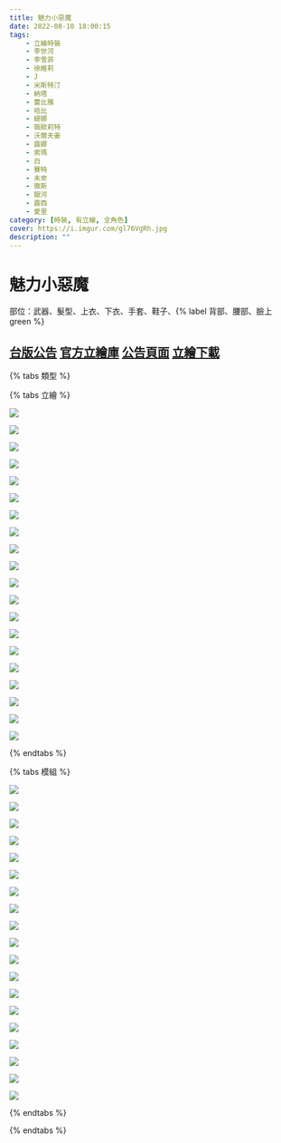 ```yaml
---
title: 魅力小惡魔
date: 2022-08-10 18:00:15
tags:
    - 立繪時裝
    - 李世河
    - 李雪菲
    - 徐維莉
    - J
    - 米斯特汀
    - 納塔
    - 蕾比雅
    - 哈比
    - 緹娜
    - 薇歐莉特
    - 沃爾夫姜
    - 露娜
    - 索瑪
    - 白
    - 賽特
    - 未來
    - 徹斯
    - 銀河
    - 露西
    - 愛里
category: [時裝, 有立繪, 全角色]
cover: https://i.imgur.com/gl76VgRh.jpg
description: ""
---
```

# 魅力小惡魔


部位：武器、髮型、上衣、下衣、手套、鞋子、{% label 背部、腰部、臉上 green %}

[台版公告](http://cls.mangot5.com/game/cls/news/detail?contentNo=50663)
[官方立繪庫](https://closers.nexon.com/Pds/FanSiteKit)
[公告頁面](https://closers.nexon.com/News/GMNote/View?n4ArticleSN=512)
[立繪下載](https://closers.vod.nexoncdn.co.kr/site/fansitekit/Closers_FansiteKit_nightmare_211007_b705aw.zip)
---

{% tabs 類型 %}
<!-- tab 立繪-->
{% tabs 立繪 %}
<!-- tab 李世河(Seha)-->
[![](https://i.imgur.com/q9Sa5Fhh.jpg)](https://i.imgur.com/q9Sa5Fh.jpg)
<!-- endtab -->
<!-- tab 李雪菲(Seulbi)-->
[![](https://i.imgur.com/aY8d7LEh.jpg)](https://i.imgur.com/aY8d7LE.jpg)
<!-- endtab -->
<!-- tab 徐維莉(Yuri)-->
[![](https://i.imgur.com/j6uU63ch.jpg)](https://i.imgur.com/j6uU63c.jpg)
<!-- endtab -->
<!-- tab J-->
[![](https://i.imgur.com/WQGArg6h.jpg)](https://i.imgur.com/WQGArg6.jpg)
<!-- endtab -->
<!-- tab 米斯特汀(Tein)-->
[![](https://i.imgur.com/PehCkP2h.jpg)](https://i.imgur.com/PehCkP2.jpg)
<!-- endtab -->
<!-- tab 納塔(Nata)-->
[![](https://i.imgur.com/AkyUUrKh.jpg)](https://i.imgur.com/AkyUUrK.jpg)
<!-- endtab -->
<!-- tab 蕾比雅(Levia)-->
[![](https://i.imgur.com/gKA1e7Ph.jpg)](https://i.imgur.com/gKA1e7P.jpg)
<!-- endtab -->
<!-- tab 哈比(Harpy)-->
[![](https://i.imgur.com/ZdUKWkPh.jpg)](https://i.imgur.com/ZdUKWkP.jpg)
<!-- endtab -->
<!-- tab 緹娜(Tina)-->
[![](https://i.imgur.com/rG3CZUAh.jpg)](https://i.imgur.com/rG3CZUA.jpg)
<!-- endtab -->
<!-- tab 薇歐莉特(Violet)-->
[![](https://i.imgur.com/UqyxqJnh.jpg)](https://i.imgur.com/UqyxqJn.jpg)
<!-- endtab -->
<!-- tab 沃爾夫姜(Wolfgang)-->
[![](https://i.imgur.com/tKODVEwh.jpg)](https://i.imgur.com/tKODVEw.jpg)
<!-- endtab -->
<!-- tab 露娜(Luna)-->
[![](https://i.imgur.com/NPuVaQuh.jpg)](https://i.imgur.com/NPuVaQu.jpg)
<!-- endtab -->
<!-- tab 索瑪(Soma)-->
[![](https://i.imgur.com/8GThJL5h.jpg)](https://i.imgur.com/8GThJL5.jpg)
<!-- endtab -->
<!-- tab 白(Bai)-->
[![](https://i.imgur.com/km63ttEh.jpg)](https://i.imgur.com/km63ttE.jpg)
<!-- endtab -->
<!-- tab 賽特(Seth)-->
[![](https://i.imgur.com/ftzPBhRh.png)](https://i.imgur.com/ftzPBhR.png)
<!-- endtab -->
<!-- tab 未來(Mirae)-->
[![](https://i.imgur.com/4ywsnXzh.jpg)](https://i.imgur.com/4ywsnXz.jpg)
<!-- endtab -->
<!-- tab 徹斯(Chulsoo)-->
[![](https://i.imgur.com/zV5EMnYh.jpg)](https://i.imgur.com/zV5EMnY.jpg)
<!-- endtab -->
<!-- tab 銀河(Eunha)-->
[![](https://i.imgur.com/oZeoq3Yh.jpg)](https://i.imgur.com/oZeoq3Y.jpg)
<!-- endtab -->
<!-- tab 露西(Lucy)-->
[![](https://i.imgur.com/gl76VgRh.jpg)](https://i.imgur.com/gl76VgR.jpg)
<!-- endtab -->
<!-- tab 愛里(Aeri)-->
[![](https://i.imgur.com/Pcums07h.png)](https://i.imgur.com/Pcums07.png)
<!-- endtab -->
{% endtabs %}
<!-- endtab -->

<!-- tab 模組-->
{% tabs 模組 %}
<!-- tab 李世河(Seha)-->
[![](https://i.imgur.com/tTXxDvHh.png)](https://i.imgur.com/tTXxDvH.png)
<!-- endtab -->
<!-- tab 李雪菲(Seulbi)-->
[![](https://i.imgur.com/Nm9Itb6h.png)](https://i.imgur.com/Nm9Itb6.png)
<!-- endtab -->
<!-- tab 徐維莉(Yuri)-->
[![](https://i.imgur.com/LeCnC7Yh.png)](https://i.imgur.com/LeCnC7Y.png)
<!-- endtab -->
<!-- tab J-->
[![](https://i.imgur.com/ZBzc8e2h.png)](https://i.imgur.com/ZBzc8e2.png)
<!-- endtab -->
<!-- tab 米斯特汀(Tein)-->
[![](https://i.imgur.com/I6O4BiQh.png)](https://i.imgur.com/I6O4BiQ.png)
<!-- endtab -->
<!-- tab 納塔(Nata)-->
[![](https://i.imgur.com/LeeUs5Nh.png)](https://i.imgur.com/LeeUs5N.png)
<!-- endtab -->
<!-- tab 蕾比雅(Levia)-->
[![](https://i.imgur.com/mOXKWaSh.png)](https://i.imgur.com/mOXKWaS.png)
<!-- endtab -->
<!-- tab 哈比(Harpy)-->
[![](https://i.imgur.com/KNAIW8Oh.png)](https://i.imgur.com/KNAIW8O.png)
<!-- endtab -->
<!-- tab 緹娜(Tina)-->
[![](https://i.imgur.com/GxlFgsIh.png)](https://i.imgur.com/GxlFgsI.png)
<!-- endtab -->
<!-- tab 薇歐莉特(Violet)-->
[![](https://i.imgur.com/2SYX8uXh.png)](https://i.imgur.com/2SYX8uX.png)
<!-- endtab -->
<!-- tab 沃爾夫姜(Wolfgang)-->
[![](https://i.imgur.com/dl1tSYGh.png)](https://i.imgur.com/dl1tSYG.png)
<!-- endtab -->
<!-- tab 露娜(Luna)-->
[![](https://i.imgur.com/WUnGfZWh.png)](https://i.imgur.com/WUnGfZW.png)
<!-- endtab -->
<!-- tab 索瑪(Soma)-->
[![](https://i.imgur.com/SdQHPbZh.png)](https://i.imgur.com/SdQHPbZ.png)
<!-- endtab -->
<!-- tab 白(Bai)-->
[![](https://i.imgur.com/8DCPm8hh.png)](https://i.imgur.com/8DCPm8h.png)
<!-- endtab -->
<!-- tab 賽特(Seth)-->
[![](https://i.imgur.com/WCdGE9fh.png)](https://i.imgur.com/WCdGE9f.png)
<!-- endtab -->
<!-- tab 未來(Mirae)-->
[![](https://i.imgur.com/chTvHEMh.png)](https://i.imgur.com/chTvHEM.png)
<!-- endtab -->
<!-- tab 徹斯(Chulsoo)-->
[![](https://i.imgur.com/V4bKTJCh.png)](https://i.imgur.com/V4bKTJC.png)
<!-- endtab -->
<!-- tab 銀河(Eunha)-->
[![](https://i.imgur.com/awJR5cLh.png)](https://i.imgur.com/awJR5cL.png)
<!-- endtab -->
<!-- tab 露西(Lucy)-->
[![](https://i.imgur.com/wWn13TSh.png)](https://i.imgur.com/wWn13TS.png)
<!-- endtab -->
{% endtabs %}
<!-- endtab -->

{% endtabs %}
